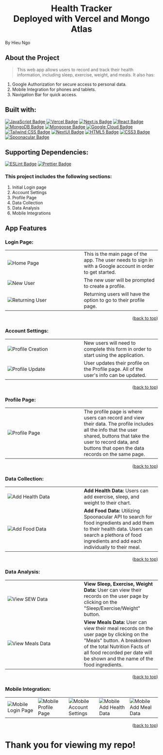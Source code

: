 <h1 align="center">
  Health Tracker <br> Deployed with Vercel and Mongo Atlas
</h1>
By Hieu Ngo

## About the Project

> This web app allows users to record and track their health information, including sleep, exercise, weight, and meals.
> It also has:

1. Google Authorization for secure access to personal data.
2. Mobile Integration for phones and tablets.
3. Navigation Bar for quick access.

## Built with:

<a href="https://developer.mozilla.org/en-US/docs/Web/JavaScript/Guide/Introduction">![JavaScript Badge](https://img.shields.io/badge/JavaScript-F7DF1E?logo=javascript&logoColor=000&style=for-the-badge)</a>
<a href="https://vercel.com/">![Vercel Badge](https://img.shields.io/badge/Vercel-000?logo=vercel&logoColor=fff&style=for-the-badge)</a>
<a href="https://nextjs.org/">![Next.js Badge](https://img.shields.io/badge/Next.js-000?logo=nextdotjs&logoColor=fff&style=for-the-badge)</a>
<a href="https://reactjs.org/">![React Badge](https://img.shields.io/badge/React-61DAFB?logo=react&logoColor=000&style=for-the-badge)</a>
<a href="https://www.mongodb.com/">![MongoDB Badge](https://img.shields.io/badge/MongoDB-47A248?logo=mongodb&logoColor=fff&style=for-the-badge)</a>
<a href="https://mongoosejs.com/">![Mongoose Badge](https://img.shields.io/badge/Mongoose-800?logo=mongoose&logoColor=fff&style=for-the-badge)</a>
<a href="https://cloud.google.com/">![Google Cloud Badge](https://img.shields.io/badge/Google%20Cloud-4285F4?logo=googlecloud&logoColor=fff&style=for-the-badge)</a>
<a href="https://tailwindcss.com/">![Tailwind CSS Badge](https://img.shields.io/badge/Tailwind%20CSS-06B6D4?logo=tailwindcss&logoColor=fff&style=for-the-badge)</a>
<a href="https://nextui.org/">![NextUI Badge](https://img.shields.io/badge/Next_UI-000?style=for-the-badge)</a>
<a href="https://img.shields.io/badge/HTML5-E34F26?style=for-the-badge&logo=html5&logoColor=white">![HTML5 Badge](https://img.shields.io/badge/HTML5-E34F26?logo=html5&logoColor=fff&style=for-the-badge)</a>
<a href="https://img.shields.io/badge/CSS3-1572B6?style=for-the-badge&logo=css3&logoColor=white">![CSS3 Badge](https://img.shields.io/badge/CSS3-1572B6?logo=css3&logoColor=fff&style=for-the-badge)</a>
<a href="https://spoonacular.com/food-api">![Spoonacular Badge](https://img.shields.io/badge/Spoonacular_API-47A248?style=for-the-badge)</a>

<!-- <a href="https://www.chartjs.org/">![Chart.js Badge](https://img.shields.io/badge/Chart.js-FF6384?logo=chartdotjs&logoColor=fff&style=for-the-badge)</a> -->

## Supporting Dependencies:

<a href="https://eslint.org/">![ESLint Badge](https://img.shields.io/badge/ESLint-4B32C3?logo=eslint&logoColor=fff&style=for-the-badge)</a>
<a href="https://prettier.io/">![Prettier Badge](https://img.shields.io/badge/Prettier-F7B93E?logo=prettier&logoColor=fff&style=for-the-badge)</a>

### This project includes the following sections:

1. Initial Login page
2. Account Settings
3. Profile Page
4. Data Collection
5. Data Analysis
6. Mobile Integrations

## App Features

### Login Page:

<table>
  <tr>
    <td width="50%">
      <img src="https://github.com/hieungo89/health-tracker-vercel/assets/104481165/61a4c179-29d6-45e8-b990-cc907efaefe0" alt="Home Page">
    </td>
    <td>
      This is the main page of the app. The user needs to sign in with a Google account in order to get started.
    </td>
  </tr>
  <tr>
    <td width="50%">
      <img src="https://github.com/hieungo89/health-tracker-vercel/assets/104481165/823c2095-1768-4420-884f-39c0504babe9" alt="New User">
    </td>
    <td>
      The new user will be prompted to create a profile.
    </td>
  </tr>
  <tr>
    <td width="50%">
      <img src="https://github.com/hieungo89/health-tracker-vercel/assets/104481165/0f6733f0-0aa4-43ed-9fd2-36d31460fc23" alt="Returning User">
    </td>
    <td>
      Returning users will have the option to go to their profile page.
    </td>
  </tr>
</table>
<p align="right">(<a href="#top">back to top</a>)</p>

### Account Settings:

<table>
  <tr>
    <td width="50%">
      <img src="https://github.com/hieungo89/health-tracker-vercel/assets/104481165/44052dad-9aba-4796-b7e6-d979994c18b3" alt="Profile Creation">
    </td>
    <td>
      New users will need to complete this form in order to start using the application.
    </td>
  </tr>
    <td width="50%">
      <img src="https://github.com/hieungo89/health-tracker-vercel/assets/104481165/5b5329ff-88b7-47ca-8472-44fef927d971" alt="Profile Update">
    </td>
    <td>
      User updates their profile on the Profile page. All of the user's info can be updated.
    </td>
  </tr>
</table>
<p align="right">(<a href="#top">back to top</a>)</p>

### Profile Page:

<table>
  <tr>
    <td width="50%">
      <img src="https://github.com/hieungo89/health-tracker-vercel/assets/104481165/6804c8ea-597b-4460-929d-41448d18c5cb" alt="Profile Page">
    </td>
    <td>
      The profile page is where users can record and view their data. The profile includes all the info that the user shared, buttons that take the user to record data, and buttons that open the data records on the same page.
    </td>
  </tr>
</table>
<p align="right">(<a href="#top">back to top</a>)</p>

### Data Collection:

<table>
  <tr>
    <td width="50%">
    <img src="https://github.com/hieungo89/health-tracker-vercel/assets/104481165/27c4bec5-82f2-41b9-84df-52286f13c13b" alt="Add Health Data">
    </td>
    <td>
      <b>Add Health Data:</b> Users can add exercise, sleep, and weight to their chart.
    </td>
  </tr>
  <tr>
    <td>
    <img src="https://github.com/hieungo89/health-tracker-vercel/assets/104481165/8ce5ce4e-7fe5-4732-9b65-dc4e907eb569" alt="Add Food Data">
    </td>
    <td>
      <b>Add Food Data:</b> Utilizing Spoonacular API to search for food ingredients and add them to their health data. Users can search a plethora of food ingredients and add each individually to their meal.
    </td>
  </tr>
</table>
<p align="right">(<a href="#top">back to top</a>)</p>

### Data Analysis:

<table>
  <tr>
    <td width="50%">
    <img src="https://github.com/hieungo89/health-tracker-vercel/assets/104481165/ff23210e-9903-4def-86c6-cf9adb2c043b" alt="View SEW Data">
    </td>
    <td>
      <b>View Sleep, Exercise, Weight Data:</b> User can view their records on the user page by clicking on the "Sleep/Exercise/Weight" button.
    </td>
  </tr>
  <tr>
    <td>
    <img src="https://github.com/hieungo89/health-tracker-vercel/assets/104481165/9e019584-f47b-4a34-a35f-72ec1127b291" alt="View Meals Data">
    </td>
    <td>
      <b>View Meals Data:</b> User can view their meal records on the user page by clicking on the "Meals" button. A breakdown of the total Nutrition Facts of all food recorded per date will be shown and the name of the food ingredients.
    </td>
  </tr>
</table>
<p align="right">(<a href="#top">back to top</a>)</p>

### Mobile Integration:

<table>
  <tr>
    <td width="20%">
    <img src="https://github.com/hieungo89/health-tracker-vercel/assets/104481165/bb83272a-56af-4c1c-b95e-933c8f3b4ad7" alt="Mobile Login Page">
    </td>
    <td width="20%">
    <img src="https://github.com/hieungo89/health-tracker-vercel/assets/104481165/bc885f48-1dee-4da6-9abe-5791f1dfe6f2" alt="Mobile Profile Page">
    </td>
    <td width="20%">
    <img src="https://github.com/hieungo89/health-tracker-vercel/assets/104481165/a671a903-acfb-406a-bae2-0dabccb486f3" alt="Mobile Account Settings">
    </td>
    <td width="20%">
    <img src="https://github.com/hieungo89/health-tracker-vercel/assets/104481165/99cdcc50-c363-4718-972a-a13f3829a46c" alt="Mobile Add Health Data">
    </td>
    <td width="20%">
    <img src="https://github.com/hieungo89/health-tracker-vercel/assets/104481165/7904e1da-0170-49a7-9e88-65e230475ecb" alt="Mobile Add Meal Data">
  </tr>
</table>
<p align="right">(<a href="#top">back to top</a>)</p>

# Thank you for viewing my repo!
